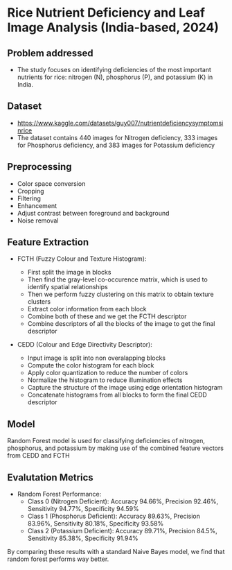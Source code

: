 # Rice Nutrient Deficiency and Leaf Image Analysis (India-based, 2024)

## Problem addressed
- The study focuses on identifying deficiencies of the most important nutrients for rice: nitrogen (N), phosphorus (P), and potassium (K) in India.

## Dataset
- https://www.kaggle.com/datasets/guy007/nutrientdeficiencysymptomsinrice
- The dataset contains 440 images for Nitrogen deficiency, 333 images for Phosphorus deficiency, and 383 images for Potassium deficiency

## Preprocessing
- Color space conversion
- Cropping
- Filtering
- Enhancement
- Adjust contrast between foreground and background
- Noise removal

## Feature Extraction
- FCTH (Fuzzy Colour and Texture Histogram):
    - First split the image in blocks
    - Then find the gray-level co-occurence matrix, which is used to identify spatial relationships
    - Then we perform fuzzy clustering on this matrix to obtain texture clusters
    - Extract color information from each block
    - Combine both of these and we get the FCTH descriptor
    - Combine descriptors of all the blocks of the image to get the final descriptor

- CEDD (Colour and Edge Directivity Descriptor):
    - Input image is split into non overalapping blocks
    - Compute the color histogram for each block
    - Apply color quantization to reduce the number of colors
    - Normalize the histogram to reduce illumination effects
    - Capture the structure of the image using edge orientation histogram
    - Concatenate histograms from all blocks to form the final CEDD descriptor

## Model

Random Forest model is used for classifying deficiencies of nitrogen, phosphorus, and potassium by making use of the combined feature vectors from CEDD and FCTH

## Evalutation Metrics

- Random Forest Performance:
    - Class 0 (Nitrogen Deficient): Accuracy 94.66%, Precision 92.46%, Sensitivity 94.77%, Specificity 94.59%
    - Class 1 (Phosphorus Deficient): Accuracy 89.63%, Precision 83.96%, Sensitivity 80.18%, Specificity 93.58%
    - Class 2 (Potassium Deficient): Accuracy 89.71%, Precision 84.5%, Sensitivity 85.38%, Specificity 91.94%

By comparing these results with a standard Naive Bayes model, we find that random forest performs way better.